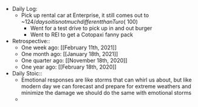 - Daily Log:
    - Pick up rental car at Enterprise, it still comes out to ~$124/day so it is not much different than Turo (~$100)
        - Went for a test drive to pick up in and out burger
        - Went to REI to get a Cotopaxi fanny pack
- Retrospective::
    - One week ago: [[February 11th, 2021]]
    - One month ago: [[January 18th, 2021]]
    - One quarter ago: [[November 18th, 2020]]
    - One year ago: [[February 18th, 2020]]
- Daily Stoic::
    - Emotional responses are like storms that can whirl us about, but like modern day we can forecast and prepare for extreme weathers and minimize the damage we should do the same with emotional storms
    -
